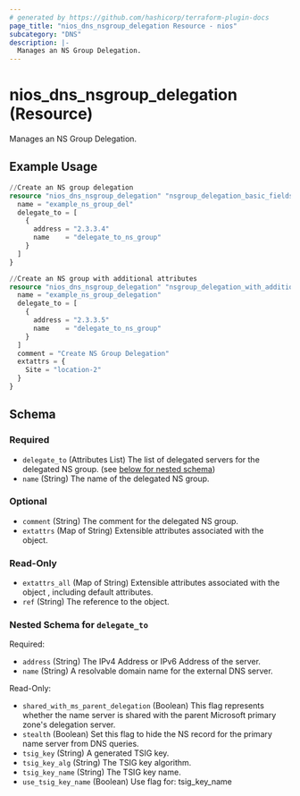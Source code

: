 ```yaml
---
# generated by https://github.com/hashicorp/terraform-plugin-docs
page_title: "nios_dns_nsgroup_delegation Resource - nios"
subcategory: "DNS"
description: |-
  Manages an NS Group Delegation.
---
```


# nios_dns_nsgroup_delegation (Resource)

Manages an NS Group Delegation.

## Example Usage

```terraform
//Create an NS group delegation 
resource "nios_dns_nsgroup_delegation" "nsgroup_delegation_basic_fields" {
  name = "example_ns_group_del"
  delegate_to = [
    {
      address = "2.3.3.4"
      name    = "delegate_to_ns_group"
    }
  ]
}

//Create an NS group with additional attributes
resource "nios_dns_nsgroup_delegation" "nsgroup_delegation_with_additional_fields" {
  name = "example_ns_group_delegation"
  delegate_to = [
    {
      address = "2.3.3.5"
      name    = "delegate_to_ns_group"
    }
  ]
  comment = "Create NS Group Delegation"
  extattrs = {
    Site = "location-2"
  }
}
```

<!-- schema generated by tfplugindocs -->
## Schema

### Required

- `delegate_to` (Attributes List) The list of delegated servers for the delegated NS group. (see [below for nested schema](#nestedatt--delegate_to))
- `name` (String) The name of the delegated NS group.

### Optional

- `comment` (String) The comment for the delegated NS group.
- `extattrs` (Map of String) Extensible attributes associated with the object.

### Read-Only

- `extattrs_all` (Map of String) Extensible attributes associated with the object , including default attributes.
- `ref` (String) The reference to the object.

<a id="nestedatt--delegate_to"></a>
### Nested Schema for `delegate_to`

Required:

- `address` (String) The IPv4 Address or IPv6 Address of the server.
- `name` (String) A resolvable domain name for the external DNS server.

Read-Only:

- `shared_with_ms_parent_delegation` (Boolean) This flag represents whether the name server is shared with the parent Microsoft primary zone's delegation server.
- `stealth` (Boolean) Set this flag to hide the NS record for the primary name server from DNS queries.
- `tsig_key` (String) A generated TSIG key.
- `tsig_key_alg` (String) The TSIG key algorithm.
- `tsig_key_name` (String) The TSIG key name.
- `use_tsig_key_name` (Boolean) Use flag for: tsig_key_name
